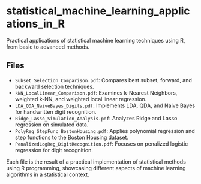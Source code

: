 # statistical_machine_learning_applications_in_R
Practical applications of statistical machine learning techniques using R, from basic to advanced methods.

## Files

- `Subset_Selection_Comparison.pdf`: Compares best subset, forward, and backward selection techniques.
- `kNN_LocalLinear_Comparison.pdf`: Examines k-Nearest Neighbors, weighted k-NN, and weighted local linear regression.
- `LDA_QDA_NaiveBayes_Digits.pdf`: Implements LDA, QDA, and Naive Bayes for handwritten digit recognition.
- `Ridge_Lasso_Simulation_Analysis.pdf`: Analyzes Ridge and Lasso regression on simulated data.
- `PolyReg_StepFunc_BostonHousing.pdf`: Applies polynomial regression and step functions to the Boston Housing dataset.
- `PenalizedLogReg_DigitRecognition.pdf`: Focuses on penalized logistic regression for digit recognition.

Each file is the result of a practical implementation of statistical methods using R programming, showcasing different aspects of machine learning algorithms in a statistical context.
